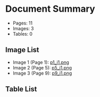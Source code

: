 # Document Summary

- Pages: 11
- Images: 3
- Tables: 0

## Image List

- Image 1 (Page 1): [p1_i1.png](pdf_images/p1_i1.png)
- Image 2 (Page 5): [p5_i1.png](pdf_images/p5_i1.png)
- Image 3 (Page 9): [p9_i1.png](pdf_images/p9_i1.png)

## Table List


